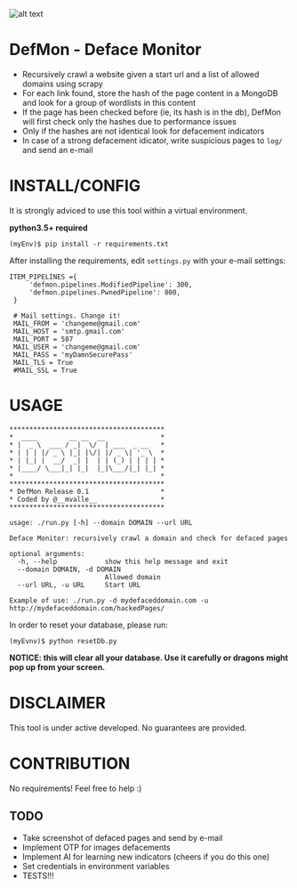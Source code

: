 ![alt text](https://image.ibb.co/d7RgSy/defmon.png)

# DefMon - Deface Monitor
* Recursively crawl a website given a start url and a list of allowed domains using scrapy
* For each link found, store the hash of the page content in a MongoDB and look for a group of wordlists in this content
* If the page has been checked before (ie, its hash is in the db), DefMon will first check only the hashes due to performance issues
* Only if the hashes are not identical look for defacement indicators
* In case of a strong defacement idicator, write suspicious pages to `log/` and send an e-mail

# INSTALL/CONFIG
It is strongly adviced to use this tool within a virtual environment.

**python3.5+ required**

~~~
(myEnv)$ pip install -r requirements.txt
~~~

After installing the requirements, edit `settings.py` with your e-mail settings:

~~~
ITEM_PIPELINES ={
     'defmon.pipelines.ModifiedPipeline': 300,
     'defmon.pipelines.PwnedPipeline': 800,
 }
 
 # Mail settings. Change it!
 MAIL_FROM = 'changeme@gmail.com'
 MAIL_HOST = 'smtp.gmail.com'
 MAIL_PORT = 587
 MAIL_USER = 'changeme@gmail.com'
 MAIL_PASS = 'myDamnSecurePass'
 MAIL_TLS = True
 #MAIL_SSL = True
~~~

# USAGE

~~~
***************************************
*  ____        __ __  __              *
* |  _ \  ___ / _|  \/  | ___  _ __   *
* | | | |/ _ \ |_| |\/| |/ _ \| '_ \  *
* | |_| |  __/  _| |  | | (_) | | | | *
* |____/ \___|_| |_|  |_|\___/|_| |_| *
*                                     *
***************************************
* DefMon Release 0.1                  *
* Coded by @__mvalle__                *
***************************************

usage: ./run.py [-h] --domain DOMAIN --url URL

Deface Monitor: recursively crawl a domain and check for defaced pages

optional arguments:
  -h, --help            show this help message and exit
  --domain DOMAIN, -d DOMAIN
                        Allowed domain
  --url URL, -u URL     Start URL

Example of use: ./run.py -d mydefaceddomain.com -u http://mydefaceddomain.com/hackedPages/
~~~

In order to reset your database, please run:

~~~
(myEvnv)$ python resetDb.py
~~~~

**NOTICE: this will clear all your database. Use it carefully or dragons might pop up from your screen.**

# DISCLAIMER
This tool is under active developed. No guarantees are provided.

# CONTRIBUTION
No requirements! Feel free to help :)

## TODO
* Take screenshot of defaced pages and send by e-mail
* Implement OTP for images defacements
* Implement AI for learning new indicators (cheers if you do this one)
* Set credentials in environment variables
* TESTS!!!
